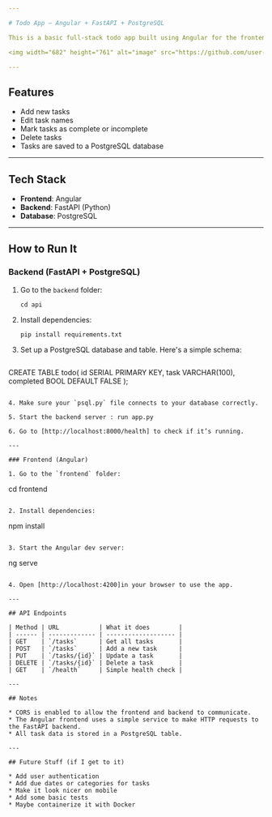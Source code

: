 ```yaml
---

# Todo App – Angular + FastAPI + PostgreSQL

This is a basic full-stack todo app built using Angular for the frontend, FastAPI for the backend, and PostgreSQL as the database. You can add tasks, mark them as complete, update them, and delete them.

<img width="682" height="761" alt="image" src="https://github.com/user-attachments/assets/ac6064c2-88d0-48d5-8d2d-7b52262f8533" />

---
```


## Features

* Add new tasks
* Edit task names
* Mark tasks as complete or incomplete
* Delete tasks
* Tasks are saved to a PostgreSQL database

---

## Tech Stack

* **Frontend**: Angular
* **Backend**: FastAPI (Python)
* **Database**: PostgreSQL

---

## How to Run It

### Backend (FastAPI + PostgreSQL)

1. Go to the `backend` folder:

   ```
   cd api
   ```

2. Install dependencies:

   ```
   pip install requirements.txt
   ```

3. Set up a PostgreSQL database and table. Here's a simple schema:

   ```sql
  CREATE TABLE todo(
id SERIAL PRIMARY KEY,
task VARCHAR(100),
completed BOOL DEFAULT FALSE
);
   ```

4. Make sure your `psql.py` file connects to your database correctly.

5. Start the backend server : run app.py

6. Go to [http://localhost:8000/health] to check if it’s running.

---

### Frontend (Angular)

1. Go to the `frontend` folder:

   ```
   cd frontend
   ```

2. Install dependencies:

   ```
   npm install
   ```

3. Start the Angular dev server:

   ```
   ng serve
   ```

4. Open [http://localhost:4200]in your browser to use the app.

---

## API Endpoints

| Method | URL           | What it does        |
| ------ | ------------- | ------------------- |
| GET    | `/tasks`      | Get all tasks       |
| POST   | `/tasks`      | Add a new task      |
| PUT    | `/tasks/{id}` | Update a task       |
| DELETE | `/tasks/{id}` | Delete a task       |
| GET    | `/health`     | Simple health check |

---

## Notes

* CORS is enabled to allow the frontend and backend to communicate.
* The Angular frontend uses a simple service to make HTTP requests to the FastAPI backend.
* All task data is stored in a PostgreSQL table.

---

## Future Stuff (if I get to it)

* Add user authentication
* Add due dates or categories for tasks
* Make it look nicer on mobile
* Add some basic tests
* Maybe containerize it with Docker
